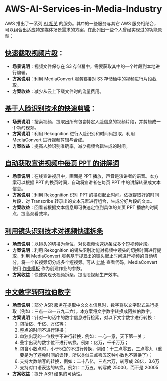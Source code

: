 # AWS-AI-Services-in-Media-Industry

AWS 推出了一系列 [AI 相关](https://aws.amazon.com/cn/machine-learning/ai-services/) 的服务。其中的一些服务与其它 AWS 服务相结合，可以组合出适应特定媒体场景需求的方案。在此列出一些个人曾经实现过的功能原型：

## [快速截取视频片段](https://github.com/weiping-bj/Quick-Clips-with-AWS-MediaConvert)：  

- **场景说明**：视频文件保存在 S3 存储桶中，需要获取其中的一个片段到本地进行编辑。
- **方案说明**：利用 MediaConvert 服务直接对 S3 存储桶中的视频进行片段截取。
- **方案收益**：减少从云上下载文件时的流量费用。

## [基于人脸识别技术的快速剪辑](https://github.com/weiping-bj/Smart-Cutting-using-AWS)：

- **场景说明**：搜索视频，提取出所有包含特定人脸信息的视频片段，并剪辑成一个新的视频。
- **方案说明**：利用 Rekognition 进行人脸识别和时间码提取，利用 MediaConvert 进行视频剪辑与合成。
- **方案收益**：提高人脸识别准确率，减少视频合辑生成的时间。 

## [自动获取宣讲视频中每页 PPT 的讲解词](https://github.com/weiping-bj/Smart-ASR-on-PPT-Pages) 

- **场景说明**：在线宣讲视屏中，画面是 PPT 播放，声音是演讲者的语音。本方案可以根据 PPT 的换页时间，自动将宣讲者在每页 PPT 中的讲解转录成文本信息。
- **方案说明**：利用 Rekognition 识别 PPT 的换页起止时间。依据提取好的时间片段，对 Transcribe 转录出的文本元素进行组合，生成分好片段的文本。
- **方案收益**：回看者根据文本信息即可快速定位到具体的某页 PPT 播放的时间点，提高观看效率。

## [利用镜头识别技术对视频快速拆条](code/auto-video-seg.py)

- **场景说明**：以镜头的切换为单位，对长视频快速拆条成多个短视频片段。
- **方案说明**：利用 Rekognition 的镜头识别功能对视频中镜头的切换时间进行提取，利用 MediaConvert 服务基于提取出的镜头起止时间进行视频的自动切分，将一个长视频切分成多个短视频。可从 [此处](code/auto-video-seg.py) 查看代码，MediaConvert 使用 [作业模板](code/auto-video-seg-job-template.json) 作为创建作业的参数。
- **方案收益**：快速实现长视频拆条，提高段视频生产效率。

## [中文数字转阿拉伯数字](code/Number2Digit.py)

- **场景说明**：部分 ASR 服务在提取中文文本信息时，数字将以文字形式进行提取（例如：三点一四一五九二六）。本方案将文字数字转换成阿拉伯数字。
- **方案说明**：针对一句话中的数字信息进行检索，对以下文字数字进行转换：
    1. 包括亿、千亿、万亿等；
    2. 整点的时间不进行转换；
    3. 单独出现的一位数字不进行转换，例如：一心一意，天下第一关；
    4. 叠字出现的数字位不进行转换，例如：亿万，千千万万；
    5. 包含小数点时，小于5位的不进行转换，例如：十二点零五，三点零九（重要是为了避免时间的误转，所以类似三点零五这种小数也不转换了）；
    6. 支持大数缩写的转换，例如：二十八亿，三点六万，转写成 28亿，3.6万
    7. 支持对口语表达的转换，例如：二万五，转写成 25000，而不是 20005
- **方案收益**：提升 ASR 结果的可读性。